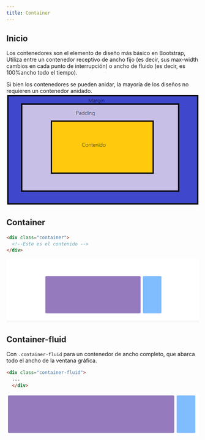 ```yaml
---
title: Container
---
```

## Inicio
Los contenedores son el elemento de diseño más básico en Bootstrap, Utiliza entre un contenedor receptivo de ancho fijo (es decir, sus max-width cambios en cada punto de interrupción) o ancho de fluido (es decir, es 100%ancho todo el tiempo).

Si bien los contenedores se pueden anidar, la mayoría de los diseños no requieren un contenedor anidado.
![](../../img/pading.png)
## Container

```html
<div class="container">
  <!--Este es el contenido -->
</div>
```
![](../../img/container-d.png)
## Container-fluid
Con ``.container-fluid`` para un contenedor de ancho completo, que abarca todo el ancho de la ventana gráfica.
```html
<div class="container-fluid">
  ...
  </div>
```
![](../../img/container.png)
